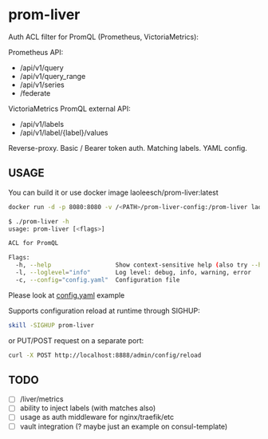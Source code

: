 # prom-liver

Auth ACL filter for PromQL (Prometheus, VictoriaMetrics):

Prometheus API:

- /api/v1/query
- /api/v1/query_range
- /api/v1/series
- /federate

VictoriaMetrics PromQL external API:

- /api/v1/labels
- /api/v1/label/{label}/values

Reverse-proxy. Basic / Bearer token auth. Matching labels. YAML config.

## USAGE

You can build it or use docker image laoleesch/prom-liver:latest

```bash
docker run -d -p 8080:8080 -v /<PATH>/prom-liver-config:/prom-liver laoleesch/prom-liver:latest
```

```bash
$ ./prom-liver -h
usage: prom-liver [<flags>]

ACL for PromQL

Flags:
  -h, --help                  Show context-sensitive help (also try --help-long and --help-man).
  -l, --loglevel="info"       Log level: debug, info, warning, error
  -c, --config="config.yaml"  Configuration file
```

Please look at [config.yaml](https://github.com/laoleesch/prom-liver/blob/master/configs/config.yaml) example

Supports configuration reload at runtime through SIGHUP:

```bash
skill -SIGHUP prom-liver
```

or PUT/POST request on a separate port:

```bash
curl -X POST http://localhost:8888/admin/config/reload
```

## TODO

- [ ] /liver/metrics
- [ ] ability to inject labels (with matches also)
- [ ] usage as auth middleware for nginx/traefik/etc
- [ ] vault integration (? maybe just an example on consul-template)
